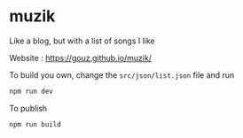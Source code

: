# muzik

Like a blog, but with a list of songs I like

Website : https://gouz.github.io/muzik/

To build you own, change the `src/json/list.json` file and run

```sh
npm run dev
```

To publish

```sh
npm run build
```
